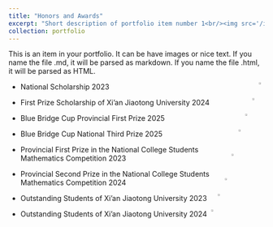 ```yaml
---
title: "Honors and Awards"
excerpt: "Short description of portfolio item number 1<br/><img src='/images/500x300_01.png'>"
collection: portfolio
---
```


This is an item in your portfolio. It can be have images or nice text. If you name the file .md, it will be parsed as markdown. If you name the file .html, it will be parsed as HTML. 

- National Scholarship 2023[<img src="https://worfsmile.github.io//assets/images/portfolio/honor/nationalscholarship_01.png"  align = "right"  width="2.2%"/>](https://worfsmile.github.io//assets/images/portfolio/honor/nationalscholarship_01.png)

- First Prize Scholarship of Xi’an Jiaotong University 2024[<img src="https://worfsmile.github.io//assets/images/portfolio/honor/firstprizescholarship_01.png"  align = "right"  width="2.2%"/>](https://worfsmile.github.io//assets/images/portfolio/honor/firstprizescholarship_01.png)

- Blue Bridge Cup Provincial First Prize 2025[<img src="https://worfsmile.github.io//assets/images/portfolio/honor/bluebridgecup1_01.png"  align = "right"  width="2.2%"/>](https://worfsmile.github.io//assets/images/portfolio/honor/bluebridgecup1_01.png)

- Blue Bridge Cup National Third Prize 2025[<img src="https://worfsmile.github.io//assets/images/portfolio/honor/bluebridgecup2_01.png"  align = "right"  width="2.2%"/>](https://worfsmile.github.io//assets/images/portfolio/honor/bluebridgecup2_01.png)

- Provincial First Prize in the National College Students Mathematics Competition 2023[<img src="https://worfsmile.github.io//assets/images/portfolio/honor/nationalcompetition1_01.png"  align = "right"  width="2.2%"/>](https://worfsmile.github.io//assets/images/portfolio/honor/nationalcompetition1_01.png)

- Provincial Second Prize in the National College Students Mathematics Competition 2024[<img src="https://worfsmile.github.io//assets/images/portfolio/honor/nationalcompetition2_01.png"  align = "right"  width="2.2%"/>](https://worfsmile.github.io//assets/images/portfolio/honor/nationalcompetition2_01.png)

- Outstanding Students of Xi’an Jiaotong University 2023[<img src="https://worfsmile.github.io//assets/images/portfolio/honor/outstandingstudents1_01.png"  align = "right"  width="2.2%"/>](https://worfsmile.github.io//assets/images/portfolio/honor/outstandingstudents1_01.png)

- Outstanding Students of Xi’an Jiaotong University 2024[<img src="https://worfsmile.github.io//assets/images/portfolio/honor/outstandingstudents2_01.png"  align = "right"  width="2.2%"/>](https://worfsmile.github.io//assets/images/portfolio/honor/outstandingstudents2_01.png)
